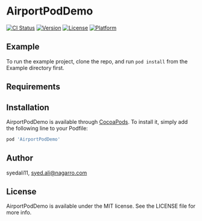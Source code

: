 # AirportPodDemo

[![CI Status](https://img.shields.io/travis/syedali11/AirportPodDemo.svg?style=flat)](https://travis-ci.org/syedali11/AirportPodDemo)
[![Version](https://img.shields.io/cocoapods/v/AirportPodDemo.svg?style=flat)](https://cocoapods.org/pods/AirportPodDemo)
[![License](https://img.shields.io/cocoapods/l/AirportPodDemo.svg?style=flat)](https://cocoapods.org/pods/AirportPodDemo)
[![Platform](https://img.shields.io/cocoapods/p/AirportPodDemo.svg?style=flat)](https://cocoapods.org/pods/AirportPodDemo)

## Example

To run the example project, clone the repo, and run `pod install` from the Example directory first.

## Requirements

## Installation

AirportPodDemo is available through [CocoaPods](https://cocoapods.org). To install
it, simply add the following line to your Podfile:

```ruby
pod 'AirportPodDemo'
```

## Author

syedali11, syed.ali@nagarro.com

## License

AirportPodDemo is available under the MIT license. See the LICENSE file for more info.
